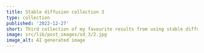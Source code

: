 ```yaml
---
title: Stable diffusion collection 3
type: collection
published: '2022-12-27'
short: Third collection of my favourite results from using stable diffusion.
image: src/lib/post_images/sd_3/2.jpg
image_alt: AI generated image
---
```


<script lang="ts">
  import ImageGallery from '$lib/components/ImageGallery.svelte';
	import type Image from '$lib/types/Image';

  import img1 from '$lib/post_images/sd_3/1.jpg';
  import img2 from '$lib/post_images/sd_3/2.jpg';
  import img3 from '$lib/post_images/sd_3/3.jpg';
  import img4 from '$lib/post_images/sd_3/4.jpg';
  import img5 from '$lib/post_images/sd_3/5.jpg';
  import img6 from '$lib/post_images/sd_3/6.jpg';
  import img7 from '$lib/post_images/sd_3/7.jpg';
  import img8 from '$lib/post_images/sd_3/8.jpg';
  import img9 from '$lib/post_images/sd_3/9.jpg';

  const images: Image[] =
    [
      {src: img1, alt: "AI generated image of an ancient alien."},
      {src: img2, alt: "AI generated image of an ancient alien."},
      {src: img3, alt: "AI generated image of an ancient alien."},
      {src: img4, alt: "AI generated image of an ancient alien."},
      {src: img5, alt: "AI generated image of an ancient alien."},
      {src: img6, alt: "AI generated image of an ancient alien."},
      {src: img7, alt: "AI generated image of an ancient alien."},
      {src: img8, alt: "AI generated image of an ancient alien."},
      {src: img9, alt: "AI generated image of an ancient alien."}
    ];
</script>

<ImageGallery images="{images}" />
